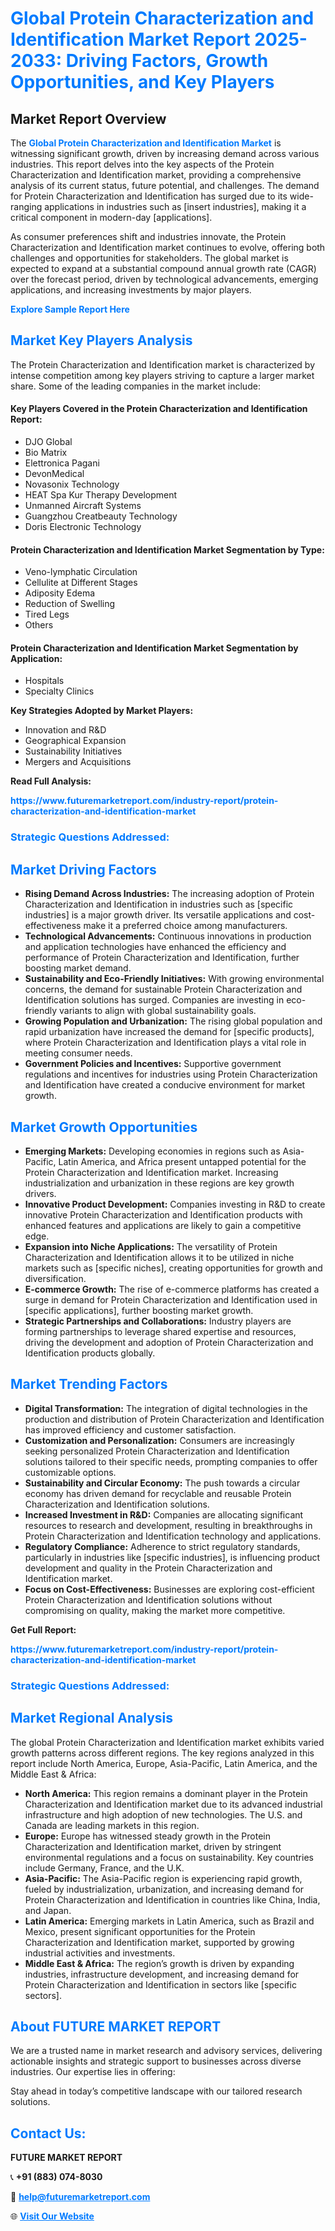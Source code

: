 <h1 style="color: #007BFF;">Global Protein Characterization and Identification Market Report 2025-2033: Driving Factors, Growth Opportunities, and Key Players</h1>

<section id="overview">
<h2>Market Report Overview</h2>
<p>The <a href="https://www.futuremarketreport.com/industry-report/protein-characterization-and-identification-market" style="color: #007BFF; text-decoration: none;"><strong>Global Protein Characterization and Identification Market</strong></a> is witnessing significant growth, driven by increasing demand across various industries. This report delves into the key aspects of the Protein Characterization and Identification market, providing a comprehensive analysis of its current status, future potential, and challenges. The demand for Protein Characterization and Identification has surged due to its wide-ranging applications in industries such as [insert industries], making it a critical component in modern-day [applications].</p>
<p>As consumer preferences shift and industries innovate, the Protein Characterization and Identification market continues to evolve, offering both challenges and opportunities for stakeholders. The global market is expected to expand at a substantial compound annual growth rate (CAGR) over the forecast period, driven by technological advancements, emerging applications, and increasing investments by major players.</p>
</section>

<section id="overview">
<p><a href="https://www.futuremarketreport.com/request-sample/reportId=36229" style="color: #007BFF; text-decoration: none;"><strong>Explore Sample Report Here</strong></a></p>
</section>

<section id="key-players">
<h2 style="color: #007BFF;">Market Key Players Analysis</h2>
<p>The Protein Characterization and Identification market is characterized by intense competition among key players striving to capture a larger market share. Some of the leading companies in the market include:</p>
<h4>Key Players Covered in the Protein Characterization and Identification Report:</h4>
<ul><li>DJO Global</li><li>Bio Matrix</li><li>Elettronica Pagani</li><li>DevonMedical</li><li>Novasonix Technology</li><li>HEAT Spa Kur Therapy Development</li><li>Unmanned Aircraft Systems</li><li>Guangzhou Creatbeauty Technology</li><li>Doris Electronic Technology</li></ul>
<h4>Protein Characterization and Identification Market Segmentation by Type:</h4>
<ul><li>Veno-lymphatic Circulation</li><li>Cellulite at Different Stages</li><li>Adiposity Edema</li><li>Reduction of Swelling</li><li>Tired Legs</li><li>Others</li></ul>

<h4>Protein Characterization and Identification Market Segmentation by Application:</h4>
<ul><li>Hospitals</li><li>Specialty Clinics</li></ul>
<p><strong>Key Strategies Adopted by Market Players:</strong></p>
<ul>
<li>Innovation and R&D</li>
<li>Geographical Expansion</li>
<li>Sustainability Initiatives</li>
<li>Mergers and Acquisitions</li>
</ul>
</section>

<section>
<p><strong>Read Full Analysis: </strong></p><a href="https://www.futuremarketreport.com/industry-report/protein-characterization-and-identification-market" style="color: #007BFF; text-decoration: none;"><strong>https://www.futuremarketreport.com/industry-report/protein-characterization-and-identification-market</strong></a>
<h3 style="color: #007BFF;">Strategic Questions Addressed:</h3>
</section>

<section id="driving-factors">
<h2 style="color: #007BFF;">Market Driving Factors</h2>
<ul>
<li><strong>Rising Demand Across Industries:</strong> The increasing adoption of Protein Characterization and Identification in industries such as [specific industries] is a major growth driver. Its versatile applications and cost-effectiveness make it a preferred choice among manufacturers.</li>
<li><strong>Technological Advancements:</strong> Continuous innovations in production and application technologies have enhanced the efficiency and performance of Protein Characterization and Identification, further boosting market demand.</li>
<li><strong>Sustainability and Eco-Friendly Initiatives:</strong> With growing environmental concerns, the demand for sustainable Protein Characterization and Identification solutions has surged. Companies are investing in eco-friendly variants to align with global sustainability goals.</li>
<li><strong>Growing Population and Urbanization:</strong> The rising global population and rapid urbanization have increased the demand for [specific products], where Protein Characterization and Identification plays a vital role in meeting consumer needs.</li>
<li><strong>Government Policies and Incentives:</strong> Supportive government regulations and incentives for industries using Protein Characterization and Identification have created a conducive environment for market growth.</li>
</ul>
</section>

<section id="growth-opportunities">
<h2 style="color: #007BFF;">Market Growth Opportunities</h2>
<ul>
<li><strong>Emerging Markets:</strong> Developing economies in regions such as Asia-Pacific, Latin America, and Africa present untapped potential for the Protein Characterization and Identification market. Increasing industrialization and urbanization in these regions are key growth drivers.</li>
<li><strong>Innovative Product Development:</strong> Companies investing in R&D to create innovative Protein Characterization and Identification products with enhanced features and applications are likely to gain a competitive edge.</li>
<li><strong>Expansion into Niche Applications:</strong> The versatility of Protein Characterization and Identification allows it to be utilized in niche markets such as [specific niches], creating opportunities for growth and diversification.</li>
<li><strong>E-commerce Growth:</strong> The rise of e-commerce platforms has created a surge in demand for Protein Characterization and Identification used in [specific applications], further boosting market growth.</li>
<li><strong>Strategic Partnerships and Collaborations:</strong> Industry players are forming partnerships to leverage shared expertise and resources, driving the development and adoption of Protein Characterization and Identification products globally.</li>
</ul>
</section>

<section id="trending-factors">
<h2 style="color: #007BFF;">Market Trending Factors</h2>
<ul>
<li><strong>Digital Transformation:</strong> The integration of digital technologies in the production and distribution of Protein Characterization and Identification has improved efficiency and customer satisfaction.</li>
<li><strong>Customization and Personalization:</strong> Consumers are increasingly seeking personalized Protein Characterization and Identification solutions tailored to their specific needs, prompting companies to offer customizable options.</li>
<li><strong>Sustainability and Circular Economy:</strong> The push towards a circular economy has driven demand for recyclable and reusable Protein Characterization and Identification solutions.</li>
<li><strong>Increased Investment in R&D:</strong> Companies are allocating significant resources to research and development, resulting in breakthroughs in Protein Characterization and Identification technology and applications.</li>
<li><strong>Regulatory Compliance:</strong> Adherence to strict regulatory standards, particularly in industries like [specific industries], is influencing product development and quality in the Protein Characterization and Identification market.</li>
<li><strong>Focus on Cost-Effectiveness:</strong> Businesses are exploring cost-efficient Protein Characterization and Identification solutions without compromising on quality, making the market more competitive.</li>
</ul>
</section>

<section>
<p><strong>Get Full Report: </strong></p><a href="https://www.futuremarketreport.com/industry-report/protein-characterization-and-identification-market" style="color: #007BFF; text-decoration: none;"><strong>https://www.futuremarketreport.com/industry-report/protein-characterization-and-identification-market</strong></a>
<h3 style="color: #007BFF;">Strategic Questions Addressed:</h3>
</section>


<section id="regional-analysis">
<h2 style="color: #007BFF;">Market Regional Analysis</h2>
<p>The global Protein Characterization and Identification market exhibits varied growth patterns across different regions. The key regions analyzed in this report include North America, Europe, Asia-Pacific, Latin America, and the Middle East & Africa:</p>
<ul>
<li><strong>North America:</strong> This region remains a dominant player in the Protein Characterization and Identification market due to its advanced industrial infrastructure and high adoption of new technologies. The U.S. and Canada are leading markets in this region.</li>
<li><strong>Europe:</strong> Europe has witnessed steady growth in the Protein Characterization and Identification market, driven by stringent environmental regulations and a focus on sustainability. Key countries include Germany, France, and the U.K.</li>
<li><strong>Asia-Pacific:</strong> The Asia-Pacific region is experiencing rapid growth, fueled by industrialization, urbanization, and increasing demand for Protein Characterization and Identification in countries like China, India, and Japan.</li>
<li><strong>Latin America:</strong> Emerging markets in Latin America, such as Brazil and Mexico, present significant opportunities for the Protein Characterization and Identification market, supported by growing industrial activities and investments.</li>
<li><strong>Middle East & Africa:</strong> The region’s growth is driven by expanding industries, infrastructure development, and increasing demand for Protein Characterization and Identification in sectors like [specific sectors].</li>
</ul>
</section>

<footer>
<h2 style="color: #007BFF;">About FUTURE MARKET REPORT</h2>
<p>We are a trusted name in market research and advisory services, delivering actionable insights and strategic support to businesses across diverse industries. Our expertise lies in offering:</p>

<p>Stay ahead in today’s competitive landscape with our tailored research solutions.</p>

<h2 style="color: #007BFF;">Contact Us:</h2>
<p><strong>FUTURE MARKET REPORT</strong></p>
<p>📞 <strong>+91 (883) 074-8030</strong></p>
<p>📧 <strong><a href="mailto:help@futuremarketreport.com" style="color: #007BFF;">help@futuremarketreport.com</a></strong></p>
<p>🌐 <strong><a href="https://www.futuremarketreport.com/" style="color: #007BFF;">Visit Our Website</a></strong></p>
</footer>
